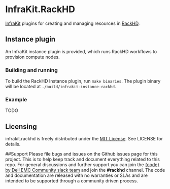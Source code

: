 # InfraKit.RackHD

[InfraKit](https://github.com/docker/infrakit) plugins for creating and managing resources in [RackHD](https://github.com/RackHD/RackHD).

## Instance plugin

An InfraKit instance plugin is provided, which runs RackHD workflows to provision compute nodes.

### Building and running

To build the RackHD Instance plugin, run `make binaries`.  The plugin binary will be located at
`./build/infrakit-instance-rackhd`.

### Example

TODO

## Licensing
infrakit.rackhd is freely distributed under the [MIT License](http://codedellemc.github.io/sampledocs/LICENSE "LICENSE"). See LICENSE for details.

##Support
Please file bugs and issues on the Github issues page for this project. This is to help keep track and document everything related to this repo. For general discussions and further support you can join the [{code} by Dell EMC Community slack team](http://community.codedellemc.com/) and join the **#rackhd** channel. The code and documentation are released with no warranties or SLAs and are intended to be supported through a community driven process.
